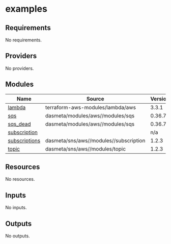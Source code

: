 # examples

<!-- BEGINNING OF PRE-COMMIT-TERRAFORM DOCS HOOK -->
## Requirements

No requirements.

## Providers

No providers.

## Modules

| Name | Source | Version |
|------|--------|---------|
| <a name="module_lambda"></a> [lambda](#module\_lambda) | terraform-aws-modules/lambda/aws | 3.3.1 |
| <a name="module_sqs"></a> [sqs](#module\_sqs) | dasmeta/modules/aws//modules/sqs | 0.36.7 |
| <a name="module_sqs_dead"></a> [sqs\_dead](#module\_sqs\_dead) | dasmeta/modules/aws//modules/sqs | 0.36.7 |
| <a name="module_subscription"></a> [subscription](#module\_subscription) |  | n/a |
| <a name="module_subscriptions"></a> [subscriptions](#module\_subscriptions) | dasmeta/sns/aws//modules//subscription | 1.2.3 |
| <a name="module_topic"></a> [topic](#module\_topic) | dasmeta/sns/aws//modules/topic | 1.2.3 |

## Resources

No resources.

## Inputs

No inputs.

## Outputs

No outputs.
<!-- END OF PRE-COMMIT-TERRAFORM DOCS HOOK -->
